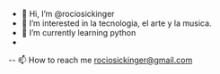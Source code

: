 - 👋 Hi, I’m @rociosickinger
- 👀 I’m interested in  la tecnologia, el arte y la musica.
- 🌱 I’m currently learning python
- 
-- 📫 How to reach me  rociosickinger@gmail.com

<!---
rociosickinger/rociosickinger is a ✨ special ✨ repository because its `README.md` (this file) appears on your GitHub profile.
You can click the Preview link to take a look at your changes.
--->
